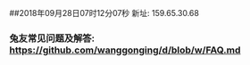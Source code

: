 ##2018年09月28日07时12分07秒 新址: 159.65.30.68
### 兔友常见问题及解答: https://github.com/wanggonging/d/blob/w/FAQ.md
